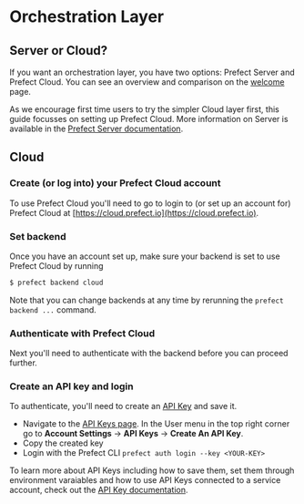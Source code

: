 # Orchestration Layer

## Server or Cloud?

If you want an orchestration layer, you have two options:  Prefect Server and Prefect Cloud. You can see an overview and comparison on the [welcome](/orchestration/README.md) page. 

As we encourage first time users to try the simpler Cloud layer first, this guide focusses on setting up Prefect Cloud. More information on Server is available in the [Prefect Server documentation](orchestration/server/overview.html).

## Cloud 

### Create (or log into) your Prefect Cloud account
To use Prefect Cloud you'll need to go to login to (or set up an account for) Prefect Cloud at [https://cloud.prefect.io](https://cloud.prefect.io).

### Set backend 

Once you have an account set up, make sure your backend is set to use Prefect Cloud by running 

  ```bash
$ prefect backend cloud
```

Note that you can change backends at any time by rerunning the `prefect backend ...` command.

### Authenticate with Prefect Cloud 

Next you'll need to authenticate with the backend before you can proceed further.

### Create an API key and login

To authenticate, you'll need to create an [API Key](/orchestration/concepts/api_keys.md) and save it. 

- Navigate to the [API Keys page](https://cloud.prefect.io/user/keys). In the User menu in the top right corner go to **Account Settings** -> **API Keys** -> **Create An API Key**.
- Copy the created key
- Login with the Prefect CLI `prefect auth login --key <YOUR-KEY>`

To learn more about API Keys including how to save them, set them through environment varaiables and how to use API Keys connected to a service account, check out the [API Key documentation](/orchestration/concepts/api_keys.md). 



